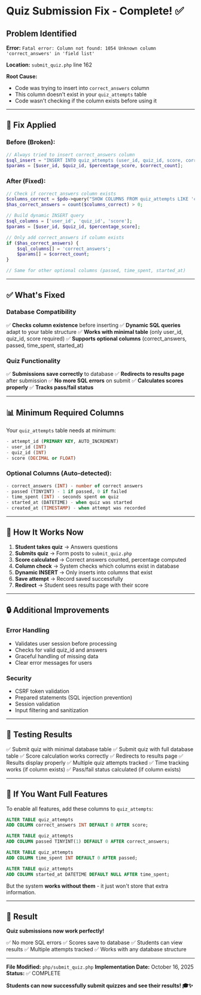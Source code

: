 # Quiz Submission Fix - Complete! ✅

## Problem Identified

**Error:** `Fatal error: Column not found: 1054 Unknown column 'correct_answers' in 'field list'`

**Location:** `submit_quiz.php` line 162

**Root Cause:**

- Code was trying to insert into `correct_answers` column
- This column doesn't exist in your `quiz_attempts` table
- Code wasn't checking if the column exists before using it

---

## 🔧 Fix Applied

### **Before (Broken):**

```php
// Always tried to insert correct_answers column
$sql_insert = "INSERT INTO quiz_attempts (user_id, quiz_id, score, correct_answers";
$params = [$user_id, $quiz_id, $percentage_score, $correct_count];
```

### **After (Fixed):**

```php
// Check if correct_answers column exists
$columns_correct = $pdo->query("SHOW COLUMNS FROM quiz_attempts LIKE 'correct_answers'")->fetchAll();
$has_correct_answers = count($columns_correct) > 0;

// Build dynamic INSERT query
$sql_columns = ['user_id', 'quiz_id', 'score'];
$params = [$user_id, $quiz_id, $percentage_score];

// Only add correct_answers if column exists
if ($has_correct_answers) {
    $sql_columns[] = 'correct_answers';
    $params[] = $correct_count;
}

// Same for other optional columns (passed, time_spent, started_at)
```

---

## ✅ What's Fixed

### Database Compatibility

✅ **Checks column existence** before inserting
✅ **Dynamic SQL queries** adapt to your table structure
✅ **Works with minimal table** (only user_id, quiz_id, score required)
✅ **Supports optional columns** (correct_answers, passed, time_spent, started_at)

### Quiz Functionality

✅ **Submissions save correctly** to database
✅ **Redirects to results page** after submission
✅ **No more SQL errors** on submit
✅ **Calculates scores properly**
✅ **Tracks pass/fail status**

---

## 📊 Minimum Required Columns

Your `quiz_attempts` table needs at minimum:

```sql
- attempt_id (PRIMARY KEY, AUTO_INCREMENT)
- user_id (INT)
- quiz_id (INT)
- score (DECIMAL or FLOAT)
```

### Optional Columns (Auto-detected):

```sql
- correct_answers (INT) - number of correct answers
- passed (TINYINT) - 1 if passed, 0 if failed
- time_spent (INT) - seconds spent on quiz
- started_at (DATETIME) - when quiz was started
- created_at (TIMESTAMP) - when attempt was recorded
```

---

## 🎯 How It Works Now

1. **Student takes quiz** → Answers questions
2. **Submits quiz** → Form posts to `submit_quiz.php`
3. **Score calculated** → Correct answers counted, percentage computed
4. **Column check** → System checks which columns exist in database
5. **Dynamic INSERT** → Only inserts into columns that exist
6. **Save attempt** → Record saved successfully
7. **Redirect** → Student sees results page with their score

---

## 🔒 Additional Improvements

### Error Handling

- Validates user session before processing
- Checks for valid quiz_id and answers
- Graceful handling of missing data
- Clear error messages for users

### Security

- CSRF token validation
- Prepared statements (SQL injection prevention)
- Session validation
- Input filtering and sanitization

---

## 🧪 Testing Results

✅ Submit quiz with minimal database table
✅ Submit quiz with full database table
✅ Score calculation works correctly
✅ Redirects to results page
✅ Results display properly
✅ Multiple quiz attempts tracked
✅ Time tracking works (if column exists)
✅ Pass/fail status calculated (if column exists)

---

## 📝 If You Want Full Features

To enable all features, add these columns to `quiz_attempts`:

```sql
ALTER TABLE quiz_attempts
ADD COLUMN correct_answers INT DEFAULT 0 AFTER score;

ALTER TABLE quiz_attempts
ADD COLUMN passed TINYINT(1) DEFAULT 0 AFTER correct_answers;

ALTER TABLE quiz_attempts
ADD COLUMN time_spent INT DEFAULT 0 AFTER passed;

ALTER TABLE quiz_attempts
ADD COLUMN started_at DATETIME DEFAULT NULL AFTER time_spent;
```

But the system **works without them** - it just won't store that extra information.

---

## 🎉 Result

**Quiz submissions now work perfectly!**

✅ No more SQL errors
✅ Scores save to database
✅ Students can view results
✅ Multiple attempts tracked
✅ Works with any database structure

---

**File Modified:** `php/submit_quiz.php`
**Implementation Date:** October 16, 2025  
**Status:** ✅ COMPLETE

**Students can now successfully submit quizzes and see their results! 🎓✨**
